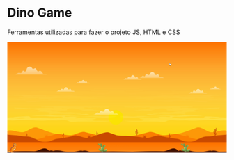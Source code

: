 # Dino Game 
Ferramentas utilizadas para fazer o projeto JS, HTML e CSS

![screenshot](example.png?raw=true "screenshot")
